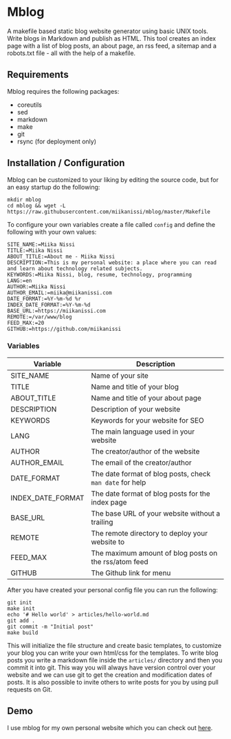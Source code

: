 # Mblog

A makefile based static blog website generator using basic UNIX tools. Write blogs in Markdown and publish as HTML. This tool creates an index page with a list of blog posts, an about page, an rss feed, a sitemap and a robots.txt file - all with the help of a makefile.

## Requirements

Mblog requires the following packages:

* coreutils
* sed
* markdown
* make
* git
* rsync (for deployment only)

## Installation / Configuration

Mblog can be customized to your liking by editing the source code, but for an easy startup do the following:

    mkdir mblog
    cd mblog && wget -L https://raw.githubusercontent.com/miikanissi/mblog/master/Makefile

To configure your own variables create a file called `config` and define the following with your own values:

    SITE_NAME:=Miika Nissi
    TITLE:=Miika Nissi
    ABOUT_TITLE:=About me - Miika Nissi
    DESCRIPTION:=This is my personal website: a place where you can read and learn about technology related subjects.
    KEYWORDS:=Miika Nissi, blog, resume, technology, programming
    LANG:=en
    AUTHOR:=Miika Nissi
    AUTHOR_EMAIL:=miika@miikanissi.com
    DATE_FORMAT:=%Y-%m-%d %r
    INDEX_DATE_FORMAT:=%Y-%m-%d
    BASE_URL:=https://miikanissi.com
    REMOTE:=/var/www/blog
    FEED_MAX:=20
    GITHUB:=https://github.com/miikanissi

### Variables

| Variable               | Description                                              |
| ---                    | ---                                                      |
| SITE_NAME              | Name of your site                                        |
| TITLE                  | Name and title of your blog                              |
| ABOUT_TITLE            | Name and title of your about page                        |
| DESCRIPTION            | Description of your website                              |
| KEYWORDS               | Keywords for your website for SEO                        |
| LANG                   | The main language used in your website                   |
| AUTHOR                 | The creator/author of the website                        |
| AUTHOR_EMAIL           | The email of the creator/author                          |
| DATE_FORMAT            | The date format of blog posts, check `man date` for help |
| INDEX_DATE_FORMAT      | The date format of blog posts for the index page         |
| BASE_URL               | The base URL of your website without a trailing          |
| REMOTE                 | The remote directory to deploy your website to           |
| FEED_MAX               | The maximum amount of blog posts on the rss/atom feed    |
| GITHUB                 | The Github link for menu                                 |

After you have created your personal config file you can run the following:

    git init
    make init
    echo '# Hello world' > articles/hello-world.md
    git add .
    git commit -m "Initial post"
    make build

This will initialize the file structure and create basic templates, to customize your blog you can write your own html/css for the templates. To write blog posts you write a markdown file inside the `articles/` directory and then you commit it into git. This way you will always have version control over your website and we can use git to get the creation and modification dates of posts. It is also possible to invite others to write posts for you by using pull requests on Git.

## Demo

I use mblog for my own personal website which you can check out [here](https://miikanissi.com/).
